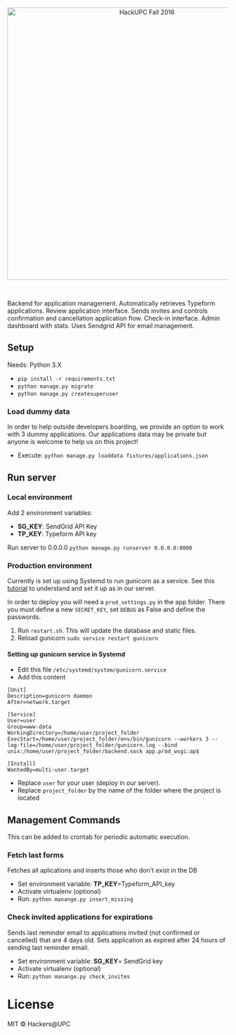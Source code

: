 <br>
<p align="center">
  <img alt="HackUPC Fall 2016" src="https://github.com/hackupc/frontend/raw/master/src/images/hackupc-header-blue.png" width="620"/>
</p>
<br>

Backend for application management. Automatically retrieves Typeform applications. Review application interface. Sends invites and controls confirmation and cancellation application flow. Check-in interface. Admin dashboard with stats. Uses Sendgrid API for email management.


## Setup
Needs: Python 3.X

- `pip install -r requirements.txt`
- `python manage.py migrate`
- `python manage.py createsuperuser`

### Load dummy data

In order to help outside developers boarding, we provide an option to work with 3 dummy applications.
Our applications data may be private but anyone is welcome to help us on this project!

- Execute: `python manage.py loaddata fixtures/applications.json`


## Run server

### Local environment

Add 2 environment variables:

- **SG_KEY**: SendGrid API Key
- **TP_KEY**: Typeform API key

Run server to 0.0.0.0
`python manage.py runserver 0.0.0.0:8000`

### Production environment

Currently is set up using Systemd to run gunicorn as a service. See this [tutorial](https://www.digitalocean.com/community/tutorials/how-to-set-up-django-with-postgres-nginx-and-gunicorn-on-ubuntu-16-04) to understand and set it up as in our server.

In order to deploy you will need a `prod_settings.py` in the app folder. There you must define a new `SECRET_KEY`, set `DEBUG` as False and define the passwords.

1. Run `restart.sh`. This will update the database and static files.
2. Reload gunicorn `sudo service restart gunicorn`

#### Setting up gunicorn service in Systemd

- Edit this file `/etc/systemd/system/gunicorn.service`
- Add this content
```
[Unit]
Description=gunicorn daemon
After=network.target

[Service]
User=user
Group=www-data
WorkingDirectory=/home/user/project_folder
ExecStart=/home/user/project_folder/env/bin/gunicorn --workers 3 --log-file=/home/user/project_folder/gunicorn.log --bind unix:/home/user/project_folder/backend.sock app.prod_wsgi:ap$

[Install]
WantedBy=multi-user.target

```

- Replace `user` for your user (deploy in our server).
- Replace `project_folder` by the name of the folder where the project is located

## Management Commands

This can be added to crontab for periodic automatic execution.

### Fetch last forms

Fetches all aplications and inserts those who don't exist in the DB

- Set environment variable: **TP_KEY**=Typeform_API_key
- Activate virtualenv (optional)
- Run: `python manange.py insert_missing`

### Check invited applications for expirations

Sends last reminder email to applications invited (not confirmed or cancelled) that are 4 days old. Sets application as expired after 24 hours of sending last reminder email.

- Set environment variable: **SG_KEY**= SendGrid key
- Activate virtualenv (optional)
- Run: `python manange.py check_invites`


# License

MIT © Hackers@UPC
